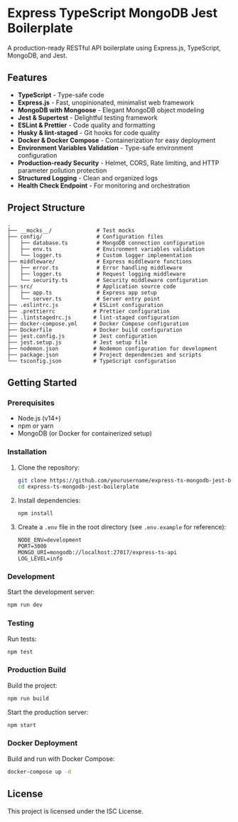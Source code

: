# Express TypeScript MongoDB Jest Boilerplate

A production-ready RESTful API boilerplate using Express.js, TypeScript, MongoDB, and Jest.

## Features

- **TypeScript** - Type-safe code
- **Express.js** - Fast, unopinionated, minimalist web framework
- **MongoDB with Mongoose** - Elegant MongoDB object modeling
- **Jest & Supertest** - Delightful testing framework
- **ESLint & Prettier** - Code quality and formatting
- **Husky & lint-staged** - Git hooks for code quality
- **Docker & Docker Compose** - Containerization for easy deployment
- **Environment Variables Validation** - Type-safe environment configuration
- **Production-ready Security** - Helmet, CORS, Rate limiting, and HTTP parameter pollution protection
- **Structured Logging** - Clean and organized logs
- **Health Check Endpoint** - For monitoring and orchestration

## Project Structure

```
.
├── __mocks__/              # Test mocks
├── config/                 # Configuration files
│   ├── database.ts         # MongoDB connection configuration
│   ├── env.ts              # Environment variables validation
│   └── logger.ts           # Custom logger implementation
├── middleware/             # Express middleware functions
│   ├── error.ts            # Error handling middleware
│   ├── logger.ts           # Request logging middleware
│   └── security.ts         # Security middleware configuration
├── src/                    # Application source code
│   ├── app.ts              # Express app setup
│   └── server.ts           # Server entry point
├── .eslintrc.js           # ESLint configuration
├── .prettierrc            # Prettier configuration
├── .lintstagedrc.js       # lint-staged configuration
├── docker-compose.yml     # Docker Compose configuration
├── Dockerfile             # Docker build configuration
├── jest.config.js         # Jest configuration
├── jest.setup.js          # Jest setup file
├── nodemon.json           # Nodemon configuration for development
├── package.json           # Project dependencies and scripts
└── tsconfig.json          # TypeScript configuration
```

## Getting Started

### Prerequisites

- Node.js (v14+)
- npm or yarn
- MongoDB (or Docker for containerized setup)

### Installation

1. Clone the repository:
   ```bash
   git clone https://github.com/yourusername/express-ts-mongodb-jest-boilerplate.git
   cd express-ts-mongodb-jest-boilerplate
   ```

2. Install dependencies:
   ```bash
   npm install
   ```

3. Create a `.env` file in the root directory (see `.env.example` for reference):
   ```
   NODE_ENV=development
   PORT=3000
   MONGO_URI=mongodb://localhost:27017/express-ts-api
   LOG_LEVEL=info
   ```

### Development

Start the development server:

```bash
npm run dev
```

### Testing

Run tests:

```bash
npm test
```

### Production Build

Build the project:

```bash
npm run build
```

Start the production server:

```bash
npm start
```

### Docker Deployment

Build and run with Docker Compose:

```bash
docker-compose up -d
```

## License

This project is licensed under the ISC License.